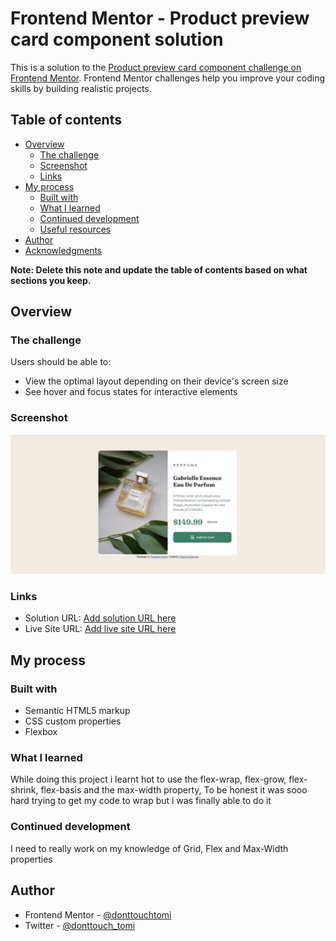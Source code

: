 # Frontend Mentor - Product preview card component solution

This is a solution to the [Product preview card component challenge on Frontend Mentor](https://www.frontendmentor.io/challenges/product-preview-card-component-GO7UmttRfa). Frontend Mentor challenges help you improve your coding skills by building realistic projects.

## Table of contents

- [Overview](#overview)
  - [The challenge](#the-challenge)
  - [Screenshot](#screenshot)
  - [Links](#links)
- [My process](#my-process)
  - [Built with](#built-with)
  - [What I learned](#what-i-learned)
  - [Continued development](#continued-development)
  - [Useful resources](#useful-resources)
- [Author](#author)
- [Acknowledgments](#acknowledgments)

**Note: Delete this note and update the table of contents based on what sections you keep.**

## Overview

### The challenge

Users should be able to:

- View the optimal layout depending on their device's screen size
- See hover and focus states for interactive elements

### Screenshot

![](./design/Screenshot.jpg)

### Links

- Solution URL: [Add solution URL here](https://github.com/donttouchtomi/Product-Review.git)
- Live Site URL: [Add live site URL here](https://your-live-site-url.com)

## My process

### Built with

- Semantic HTML5 markup
- CSS custom properties
- Flexbox

### What I learned

While doing this project i learnt hot to use the flex-wrap, flex-grow, flex-shrink, flex-basis and the max-width property, To be honest it was sooo hard trying to get my code to wrap but i was finally able to do it

### Continued development

I need to really work on my knowledge of Grid, Flex and Max-Width properties

## Author

- Frontend Mentor - [@donttouchtomi](https://www.frontendmentor.io/profile/donttouchtomi)
- Twitter - [@donttouch_tomi](https://www.twitter.com/donttouch_tomi)
